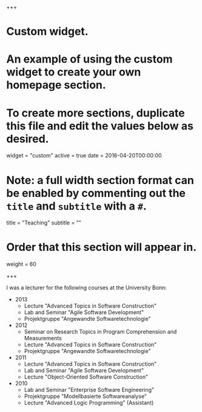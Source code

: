 +++
# Custom widget.
# An example of using the custom widget to create your own homepage section.
# To create more sections, duplicate this file and edit the values below as desired.
widget = "custom"
active = true
date = 2016-04-20T00:00:00

# Note: a full width section format can be enabled by commenting out the `title` and `subtitle` with a `#`.
title = "Teaching"
subtitle = ""

# Order that this section will appear in.
weight = 60

+++

I was a lecturer for the following courses at the University Bonn:

  * 2013
    * Lecture "Advanced Topics in Software Construction"
    * Lab and Seminar "Agile Software Development"
    * Projektgruppe "Angewandte Softwaretechnologie"
  * 2012
    * Seminar on Research Topics in Program Comprehension and Measurements
    * Lecture "Advanced Topics in Software Construction"
    * Projektgruppe "Angewandte Softwaretechnologie"
  * 2011
    * Lecture "Advanced Topics in Software Construction"
    * Lab and Seminar "Agile Software Development"
    * Lecture "Object-Oriented Software Construction"
  * 2010
    * Lab and Seminar "Enterprise Software Engineering"
    * Projektgruppe "Modellbasierte Softwareanalyse"
    * Lecture "Advanced Logic Programming" (Assistant)